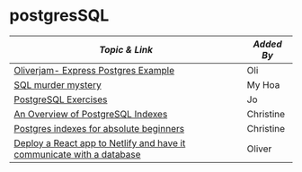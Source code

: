 # postgresSQL

| **_Topic & Link_** | **_Added By_** |
| -------- | -------- |
|[Oliverjam- Express Postgres Example](https://github.com/oliverjam/express-postgres-example)|Oli
|[SQL murder mystery ](https://mystery.knightlab.com/ )|My Hoa
[PostgreSQL Exercises](https://pgexercises.com/)|Jo
|[An Overview of PostgreSQL Indexes]( https://www.enterprisedb.com/postgres-tutorials/overview-postgresql-indexes)|Christine
|[Postgres indexes for absolute beginners](https://medium.com/pgmustard/postgres-indexes-for-absolute-beginners-b95dfbe5a1e2)|Christine
|[Deploy a React app to Netlify and have it communicate with a database](https://www.netlify.com/blog/2018/07/09/building-serverless-crud-apps-with-netlify-functions-faunadb/)| Oliver
